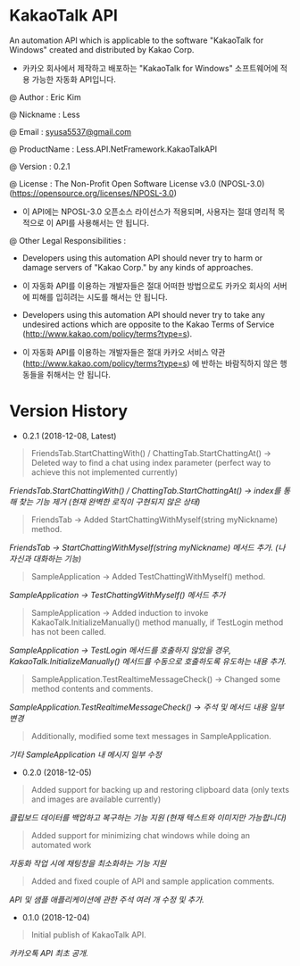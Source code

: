 # KakaoTalk API
An automation API which is applicable to the software "KakaoTalk for Windows" created and distributed by Kakao Corp.

- 카카오 회사에서 제작하고 배포하는 "KakaoTalk for Windows" 소프트웨어에 적용 가능한 자동화 API입니다.

@ Author : Eric Kim

@ Nickname : Less

@ Email : syusa5537@gmail.com

@ ProductName : Less.API.NetFramework.KakaoTalkAPI

@ Version : 0.2.1

@ License : The Non-Profit Open Software License v3.0 (NPOSL-3.0) (https://opensource.org/licenses/NPOSL-3.0)

- 이 API에는 NPOSL-3.0 오픈소스 라이선스가 적용되며, 사용자는 절대 영리적 목적으로 이 API를 사용해서는 안 됩니다.

@ Other Legal Responsibilities :

- Developers using this automation API should never try to harm or damage servers of "Kakao Corp." by any kinds of approaches.

- 이 자동화 API를 이용하는 개발자들은 절대 어떠한 방법으로도 카카오 회사의 서버에 피해를 입히려는 시도를 해서는 안 됩니다.

- Developers using this automation API should never try to take any undesired actions which are opposite to the Kakao Terms of Service (http://www.kakao.com/policy/terms?type=s).

- 이 자동화 API를 이용하는 개발자들은 절대 카카오 서비스 약관 (http://www.kakao.com/policy/terms?type=s) 에 반하는 바람직하지 않은 행동들을 취해서는 안 됩니다.


# Version History
- 0.2.1 (2018-12-08, Latest)

> FriendsTab.StartChattingWith() / ChattingTab.StartChattingAt() -> Deleted way to find a chat using index parameter (perfect way to achieve this not implemented currently)

*FriendsTab.StartChattingWith() / ChattingTab.StartChattingAt() -> index를 통해 찾는 기능 제거 (현재 완벽한 로직이 구현되지 않은 상태)*


> FriendsTab -> Added StartChattingWithMyself(string myNickname) method.

*FriendsTab -> StartChattingWithMyself(string myNickname) 메서드 추가. (나 자신과 대화하는 기능)*


> SampleApplication -> Added TestChattingWithMyself() method.

*SampleApplication -> TestChattingWithMyself() 메서드 추가*


> SampleApplication -> Added induction to invoke KakaoTalk.InitializeManually() method manually, if TestLogin method has not been called.

*SampleApplication -> TestLogin 메서드를 호출하지 않았을 경우, KakaoTalk.InitializeManually() 메서드를 수동으로 호출하도록 유도하는 내용 추가.*


> SampleApplication.TestRealtimeMessageCheck() -> Changed some method contents and comments.

*SampleApplication.TestRealtimeMessageCheck() -> 주석 및 메서드 내용 일부 변경*


> Additionally, modified some text messages in SampleApplication.

*기타 SampleApplication 내 메시지 일부 수정*


- 0.2.0 (2018-12-05)

> Added support for backing up and restoring clipboard data (only texts and images are available currently)

*클립보드 데이터를 백업하고 복구하는 기능 지원 (현재 텍스트와 이미지만 가능합니다)*


> Added support for minimizing chat windows while doing an automated work

*자동화 작업 시에 채팅창을 최소화하는 기능 지원*


> Added and fixed couple of API and sample application comments.

*API 및 샘플 애플리케이션에 관한 주석 여러 개 수정 및 추가.*


- 0.1.0 (2018-12-04)

> Initial publish of KakaoTalk API.

*카카오톡 API 최초 공개.*
